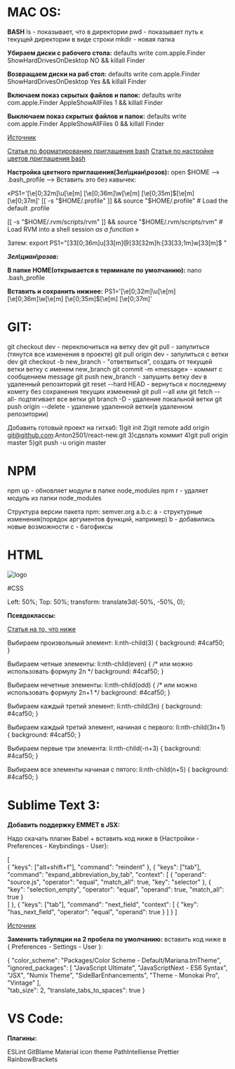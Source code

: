 # MAC OS:

**BASH**
ls - показывает, что в директории
pwd - показывает путь к текущей директории в виде строки
mkdir - новая папка


**Убираем диски с рабочего стола:**
defaults write com.apple.Finder ShowHardDrivesOnDesktop NO && killall Finder

**Возвращаем диски на раб стол:**
defaults write com.apple.Finder ShowHardDrivesOnDesktop Yes && killall Finder

**Включаем показ скрытых файлов и папок:**
defaults write com.apple.Finder AppleShowAllFiles 1 && killall Finder

**Выключаем показ скрытых файлов и папок:**
defaults write com.apple.Finder AppleShowAllFiles 0 && killall Finder

[Источник](https://www.iguides.ru/forum/showthread.php?t=55120)

[Статья по форматированию приглашения bash](https://rtfm.co.ua/bash-nastraivaem-konsol-pod-sebya/)
[Статья по настройке цветов приглашения bash](https://wiki.archlinux.org/index.php/Color_Bash_Prompt_(%D0%A0%D1%83%D1%81%D1%81%D0%BA%D0%B8%D0%B9))

**Настройка цветного приглашения(Зел\циан\розов):**
open $HOME —> .bash_profile —> Вставить это без кавычек:

«PS1='\[\e[0;32m\]\u\[\e[m\] \[\e[0;36m\]\w\[\e[m\] \[\e[0;35m\]\$\[\e[m\] \[\e[0;37m\]'
[[ -s "$HOME/.profile" ]] && source "$HOME/.profile" # Load the default .profile

[[ -s "$HOME/.rvm/scripts/rvm" ]] && source "$HOME/.rvm/scripts/rvm" # Load RVM into a shell session *as a function*
»

Затем:
еxport PS1="[33[0;36m]u[33[m]@[33[32m]h:[33[33;1m]w[33[m]$ "

***Зел\циан\розов:***

**В папке HOME(открывается в терминале по умолчанию):**
nano .bash_profile

**Вставить и сохранить нижнее:**
PS1='\[\e[0;32m\]\u\[\e[m\] \[\e[0;36m\]\w\[\e[m\] \[\e[0;35m\]\$\[\e[m\] \[\e[0;37m\]'


# GIT:

git checkout dev - переключиться на ветку dev
git pull - запулиться (тянутся все изменения в проекте)
git pull origin dev - запулиться с ветки dev
git checkout -b new_branch - "ответвиться", создать от текущей ветки ветку с именем new_branch
git commit -m «message» - коммит с сообщением message
git push new_branch - запушить ветку dev в удаленный репозиторий
git reset --hard HEAD - вернуться к последнему комету без сохранения текущих изменений
git pull --all или  git fetch --all- подтягивает все ветки
git branch -D <branchname> - удаление локальной ветки
git push origin --delete <branchname> - удаление удаленной ветки(в удаленном репозитории)

Добавить готовый проект на гитхаб:
1)git init
2)git remote add origin git@github.com:Anton2501/react-new.git
3)сделать коммит
4)git pull origin master
5)git push -u origin master



# NPM

npm up - обновляет модули в папке node_modules
npm r <modulename> - удаляет модуль из папки node_modules

Структура версии пакета npm:
semver.org
a.b.c:
a - структурные изменения(порядок аргументов функций, например)
b - добавились новые возможности
c - багофиксы


# HTML

<picture>
  <source media="(min-width: 1200px)" srcset="img/logo-sedona-desktop.svg">
  <source media="(min-width: 768px)" srcset="img/logo-sedona-tablet.svg">
  <img src="img/logo-sedona-mobile.svg" alt="logo" class="logo__picture">
</picture>


#CSS

Left: 50%;
Top: 50%;
transform: translate3d(-50%, -50%, 0);


**Псевдоклассы:**

[Статья на то, что ниже](https://webcareer.ru/primery-ispolzovaniya-nth-child.html)

Выбираем произвольный элемент:
li:nth-child(3) {
	background: #4caf50;
}

Выбираем четные элементы:
li:nth-child(even) { /* или можно использовать формулу 2n */
	background: #4caf50;
}

Выбираем нечетные элементы:
li:nth-child(odd) { /* или можно использовать формулу 2n+1 */
	background: #4caf50;
}

Выбираем каждый третий элемент:
li:nth-child(3n) {
	background: #4caf50;
}

Выбираем каждый третий элемент, начиная с первого:
li:nth-child(3n+1) {
	background: #4caf50;
}

Выбираем первые три элемента:
li:nth-child(-n+3) {
	background: #4caf50;
}

Выбираем все элементы начиная с пятого:
li:nth-child(n+5) {
	background: #4caf50;
}


# Sublime Text 3:

**Добавить поддержку EMMET в JSX:**

Надо скачать плагин Babel + вставить код ниже в {Настройки - Preferences - Keybindings - User}:

[	
	{ "keys": ["alt+shift+f"], "command": "reindent" },
	{ "keys": ["tab"], "command": "expand_abbreviation_by_tab", "context": [
	        {
	            "operand": "source.js", 
	            "operator": "equal", 
	            "match_all": true, 
	            "key": "selector"
	        },
	        {   
	            "key": "selection_empty", 
	            "operator": "equal", 
	            "operand": true,
	            "match_all": true 
	        }	        
	    ]
	},
	{ "keys": ["tab"], "command": "next_field", "context":
	    [
	        { "key": "has_next_field", "operator": "equal", "operand": true }
	    ]
	}
]

[Источник](http://wesbos.com/emmet-react-jsx-sublime/)



**Заменить табуляции на 2 пробела по умолчанию:**
вставить код ниже в { Preferences - Settings - User }:

{
	"color_scheme": "Packages/Color Scheme - Default/Mariana.tmTheme",
	"ignored_packages":
	[
		"JavaScript Ultimate",
		"JavaScriptNext - ES6 Syntax",
		"JSX",
		"Numix Theme",
		"SideBarEnhancements",
		"Theme - Monokai Pro",
		"Vintage"
	],	
	"tab_size": 2,
	"translate_tabs_to_spaces": true
}

# VS Code:

**Плагины:**

ESLint
GitBlame
Material icon theme PathIntelliense
Prettier
RainbowBrackets